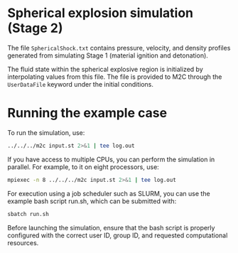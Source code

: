 # Spherical explosion simulation (Stage 2)

The file `SphericalShock.txt` contains pressure, velocity, and 
density profiles generated from simulating Stage 1 (material 
ignition and detonation).

The fluid state within the spherical explosive region is 
initialized by interpolating values from this file. The file is
provided to M2C through the `UserDataFile` keyword under the 
initial conditions.

# Running the example case

To run the simulation, use:

```sh
../../../m2c input.st 2>&1 | tee log.out
```

If you have access to multiple CPUs, you can perform the simulation
in parallel. For example, to it on eight processors, use:

```sh
mpiexec -n 8 ../../../m2c input.st 2>&1 | tee log.out
```

For execution using a job scheduler such as SLURM, you can use the 
example bash script run.sh, which can be submitted with:

```sh
sbatch run.sh
```

Before launching the simulation, ensure that the bash script is 
properly configured with the correct user ID, group ID, and requested 
computational resources.
